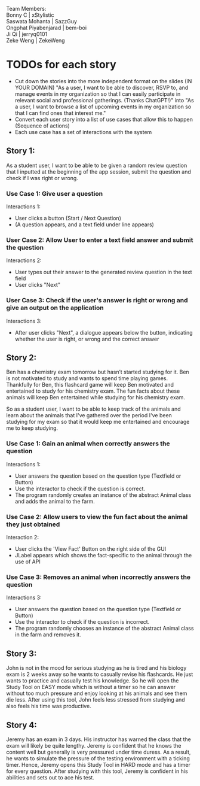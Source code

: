 Team Members: \
Bonny C | xStylistic \
Saswata Mohanta | SazzGuy \
Ongphat Piyabenjarad | bem-boi \
Ji Qi | jerryq0101 \
Zeke Weng | ZekeWeng

# TODOs for each story
- Cut down the stories into the more independent format on the slides (IN YOUR DOMAIN)
"As a user, I want to be able to discover, RSVP to, and manage events in
my organization so that I can easily participate in relevant social and
professional gatherings. (Thanks ChatGPT!)" into "As a user, I want to browse a list of upcoming events in my organization so
that I can find ones that interest me."
- Convert each user story into a list of use cases that allow this to happen (Sequence of actions)
- Each use case has a set of interactions with the system 


## Story 1:
As a student user, I want to be able to be given a random review question that I inputted at the beginning of the app session, submit the question and check if I was right or wrong.

### Use Case 1: Give user a question
Interactions 1: 
* User clicks a button (Start / Next Question)
* (A question appears, and a text field under line appears)
### User Case 2: Allow User to enter a text field answer and submit the question
Interactions 2:
* User types out their answer to the generated review question in the text field
* User clicks "Next" 
### User Case 3: Check if the user's answer is right or wrong and give an output on the application
Interactions 3:
* After user clicks "Next", a dialogue appears below the button, indicating whether the user is right, or wrong and the correct answer

## Story 2:
Ben has a chemistry exam tomorrow but hasn’t started studying for it. Ben is not motivated to study and wants to spend time playing games. 
Thankfully for Ben, this flashcard game will keep Ben motivated and entertained to study for his chemistry exam. The fun facts about these 
animals will keep Ben entertained while studying for his chemistry exam.

So as a student user, I want to be able to keep track of the animals and learn about the animals that I've gathered over the period I've been 
studying for my exam so that it would keep me entertained and encourage me to keep studying. 

### Use Case 1: Gain an animal when correctly answers the question
Interactions 1:
* User answers the question based on the question type (Textfield or Button)
* Use the interactor to check if the question is correct.
* The program randomly creates an instance of the abstract Animal class and adds the animal to the farm.
### Use Case 2: Allow users to view the fun fact about the animal they just obtained
Interaction 2:
* User clicks the 'View Fact' Button on the right side of the GUI
* JLabel appears which shows the fact-specific to the animal through the use of API
### Use Case 3: Removes an animal when incorrectly answers the question
Interactions 3:
* User answers the question based on the question type (Textfield or Button)
* Use the interactor to check if the question is incorrect.
* The program randomly chooses an instance of the abstract Animal class in the farm and removes it.
  

## Story 3:
John is not in the mood for serious studying as he is tired and his biology exam is 2 weeks away so he wants to 
casually revise his flashcards. He just wants to practice and casually test his knowledge. So he will open the Study 
Tool on EASY mode which is without a timer so he can answer without too much pressure and enjoy looking at his animals 
and see them die less. After using this tool, John feels less stressed from studying and also feels his time was 
productive.

## Story 4:
Jeremy has an exam in 3 days. His instructor has warned the class that the exam will likely be quite lengthy. Jeremy is confident that he knows the content well but generally is very pressured under time duress. As a result, he wants to simulate the pressure of the testing environment with a ticking timer. Hence, Jeremy opens this Study Tool in HARD mode and has a timer for every question. After studying with this tool, Jeremy is confident in his abilities and sets out to ace his test.

